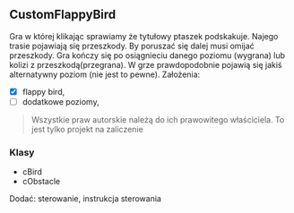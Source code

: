 ## CustomFlappyBird
Gra w której klikając sprawiamy że tytułowy ptaszek podskakuje. Najego trasie pojawiają się przeszkody. By poruszać się dalej musi omijać przeszkody. Gra kończy się po osiągnieciu danego poziomu (wygrana) lub kolizi z przeszkodą(przegrana). W grze prawdopodobnie pojawią się jakiś alternatywny poziom (nie jest to pewne).
Założenia:
- [x] flappy bird,
- [ ] dodatkowe poziomy,
>Wszystkie praw autorskie należą do ich prawowitego właściciela. To jest tylko projekt na zaliczenie

### Klasy 
- cBird
- cObstacle


Dodać: sterowanie, instrukcja sterowania
